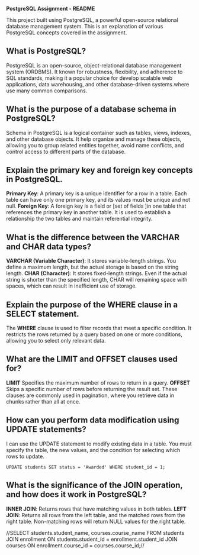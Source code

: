 **PostgreSQL Assignment - README**

This project  built using PostgreSQL, a powerful open-source relational database management system. This is an explanation of various PostgreSQL concepts covered in the assignment.

## What is PostgreSQL?
PostgreSQL is an open-source, object-relational database management system (ORDBMS). It known for  robustness, flexibility, and adherence to SQL standards, making it a popular choice for develop scalable web applications, data warehousing, and other database-driven systems.where use many common comparisons.

## What is the purpose of a database schema in PostgreSQL?
 Schema in PostgreSQL is a logical container such as tables, views, indexes, and other database objects. It help organize and manage these objects, allowing you to group related entities together, avoid name conflicts, and control access to different parts of the database.

## Explain the primary key and foreign key concepts in PostgreSQL.
**Primary Key**: A primary key is a unique identifier for a row in a table. Each table can have only one primary key, and its values must be unique and not null.
 **Foreign Key**: A foreign key is a field or [set of fields ]in one table that references the primary key in another table. It is used to establish a relationship  the two tables and maintain referential integrity.

## What is the difference between the VARCHAR and CHAR data types?
**VARCHAR (Variable Character)**: It stores variable-length strings. You define a maximum length, but the actual storage is based on the string length.
**CHAR (Character)**: It stores fixed-length strings. Even if the actual string is shorter than the specified length, CHAR will remaining space with spaces, which can result in inefficient use of storage.

## Explain the purpose of the WHERE clause in a SELECT statement.
The **WHERE** clause is used to filter records that meet a specific condition. It restricts the rows returned by a query based on one or more conditions, allowing you to select only relevant data.

## What are the LIMIT and OFFSET clauses used for?
**LIMIT**  Specifies the maximum number of rows to return in a query.
**OFFSET** Skips a specific number of rows before returning the result set. These clauses are commonly used in pagination, where you retrieve data in chunks rather than all at once.

## How can you perform data modification using UPDATE statements?
I can use the UPDATE statement to modify existing data in a table. You must specify the table, the new values, and the condition for selecting which rows to update.

`UPDATE students
SET status = 'Awarded'
WHERE student_id = 1;`

## What is the significance of the JOIN operation, and how does it work in PostgreSQL?
**INNER JOIN**: Returns rows that have matching values in both tables.
**LEFT JOIN**: Returns all rows from the left table, and the matched rows from the right table. Non-matching rows will return NULL values for the right table.

 //SELECT students.student_name, courses.course_name
FROM students
JOIN enrollment ON students.student_id = enrollment.student_id
JOIN courses ON enrollment.course_id = courses.course_id;//
